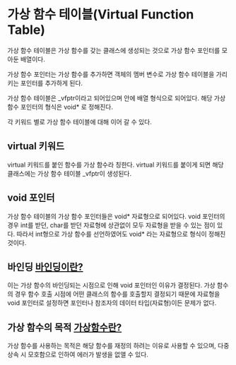 # 가상 함수 테이블(Virtual Function Table)
가상 함수 테이블은 가상 함수를 갖는 클래스에 생성되는 것으로 가상 함수 포인터를 모아둔 배열이다.

가상 함수 포인터는 가상 함수를 추가하면 객체의 멤버 변수로 가상 함수 테이블을 가리키는 포인터를 추가하게 된다.

가상 함수 테이블은 _vfptr이라고 되어있으며 안에 배열 형식으로 되어있다. 해당 가상 함수 포인터의 형식은 void* 로 정해진다.

각 키워드 별로 가상 함수 테이블에 대해 이어 갈 수 있다.

## virtual 키워드
virtual 키워드를 붙인 함수를 가상 함수라 칭한다. virtual 키워드를 붙이게 되면 해당 클래스에는 가상 함수 테이블 _vfptr이 생성된다.

## void 포인터
가상 함수 테이블의 가상 함수 포인터들은 void* 자료형으로 되어있다. void 포인터의 경우 int를 받던, char를 받던 자료형에 상관없이 모두 자료형을 받을 수 있는 점이 있다.
따라서 int형으로 가상 함수를 선언하였어도 void* 라는 자료형으로 형식이 정해진 것이다.

## 바인딩 [바인딩이란?](https://github.com/zamizam/Study/blob/main/OOP/%EB%B0%94%EC%9D%B8%EB%94%A9.md)
이는 가상 함수의 바인딩되는 시점으로 인해 void 포인터인 이유가 결정된다. 가상 함수의 경우 함수 호출 시점에 어떤 클래스의 함수를 호출할지 결정되기 때문에 자료형을 void 포인터로 설정하면 포인터나 참조자의 데이터 타입(자료형)이든 문제가 없다.

## 가상 함수의 목적 [가상함수란?](https://github.com/zamizam/Study/blob/main/OOP/%EA%B0%80%EC%83%81%ED%95%A8%EC%88%98.md)
가상 함수를 사용하는 목적은 해당 함수를 재정의 하려는 이유로 사용할 수 있으며, 다중 상속 시 모호함으로 인하여 에러가 발생을 없앨 수 있다.
